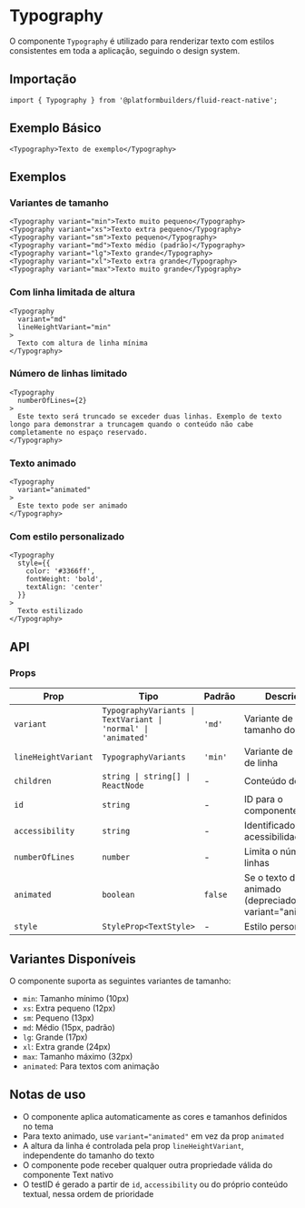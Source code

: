 # Typography

O componente `Typography` é utilizado para renderizar texto com estilos consistentes em toda a aplicação, seguindo o design system.

## Importação

```tsx
import { Typography } from '@platformbuilders/fluid-react-native';
```

## Exemplo Básico

```tsx
<Typography>Texto de exemplo</Typography>
```

## Exemplos

### Variantes de tamanho

```tsx
<Typography variant="min">Texto muito pequeno</Typography>
<Typography variant="xs">Texto extra pequeno</Typography>
<Typography variant="sm">Texto pequeno</Typography>
<Typography variant="md">Texto médio (padrão)</Typography>
<Typography variant="lg">Texto grande</Typography>
<Typography variant="xl">Texto extra grande</Typography>
<Typography variant="max">Texto muito grande</Typography>
```

### Com linha limitada de altura

```tsx
<Typography
  variant="md"
  lineHeightVariant="min"
>
  Texto com altura de linha mínima
</Typography>
```

### Número de linhas limitado

```tsx
<Typography
  numberOfLines={2}
>
  Este texto será truncado se exceder duas linhas. Exemplo de texto longo para demonstrar a truncagem quando o conteúdo não cabe completamente no espaço reservado.
</Typography>
```

### Texto animado

```tsx
<Typography
  variant="animated"
>
  Este texto pode ser animado
</Typography>
```

### Com estilo personalizado

```tsx
<Typography
  style={{ 
    color: '#3366ff',
    fontWeight: 'bold',
    textAlign: 'center'
  }}
>
  Texto estilizado
</Typography>
```

## API

### Props

| Prop | Tipo | Padrão | Descrição |
|------|------|--------|-----------|
| `variant` | `TypographyVariants \| TextVariant \| 'normal' \| 'animated'` | `'md'` | Variante de tamanho do texto |
| `lineHeightVariant` | `TypographyVariants` | `'min'` | Variante de altura de linha |
| `children` | `string \| string[] \| ReactNode` | - | Conteúdo do texto |
| `id` | `string` | - | ID para o componente |
| `accessibility` | `string` | - | Identificador de acessibilidade |
| `numberOfLines` | `number` | - | Limita o número de linhas |
| `animated` | `boolean` | `false` | Se o texto deve ser animado (depreciado, use variant="animated") |
| `style` | `StyleProp<TextStyle>` | - | Estilo personalizado |

## Variantes Disponíveis

O componente suporta as seguintes variantes de tamanho:
- `min`: Tamanho mínimo (10px)
- `xs`: Extra pequeno (12px)
- `sm`: Pequeno (13px)
- `md`: Médio (15px, padrão)
- `lg`: Grande (17px)
- `xl`: Extra grande (24px)
- `max`: Tamanho máximo (32px)
- `animated`: Para textos com animação

## Notas de uso

- O componente aplica automaticamente as cores e tamanhos definidos no tema
- Para texto animado, use `variant="animated"` em vez da prop `animated`
- A altura da linha é controlada pela prop `lineHeightVariant`, independente do tamanho do texto
- O componente pode receber qualquer outra propriedade válida do componente Text nativo
- O testID é gerado a partir de `id`, `accessibility` ou do próprio conteúdo textual, nessa ordem de prioridade 